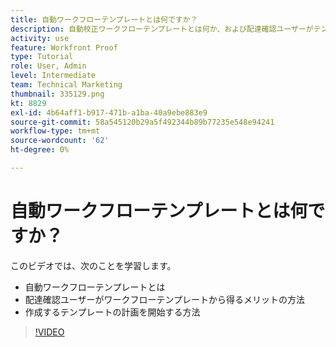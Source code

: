 ```yaml
---
title: 自動ワークフローテンプレートとは何ですか？
description: 自動校正ワークフローテンプレートとは何か、および配達確認ユーザーがテンプレートからメリットを受ける方法について説明します。 作成するテンプレートの計画を開始します。
activity: use
feature: Workfront Proof
type: Tutorial
role: User, Admin
level: Intermediate
team: Technical Marketing
thumbnail: 335129.png
kt: 8829
exl-id: 4b64aff1-b917-471b-a1ba-40a9ebe883e9
source-git-commit: 58a545120b29a5f492344b89b77235e548e94241
workflow-type: tm+mt
source-wordcount: '62'
ht-degree: 0%

---
```


# 自動ワークフローテンプレートとは何ですか？

このビデオでは、次のことを学習します。

* 自動ワークフローテンプレートとは
* 配達確認ユーザーがワークフローテンプレートから得るメリットの方法
* 作成するテンプレートの計画を開始する方法

>[!VIDEO](https://video.tv.adobe.com/v/335129/?quality=12)

<!---
Learn More Icon
Automated workflow overview
Create and manage Automated Workflow templates
Configure a proof
--->
